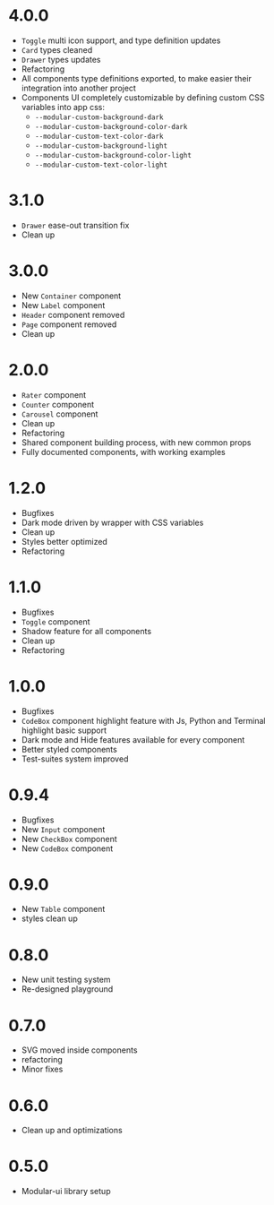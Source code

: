 # 4.0.0

- `Toggle` multi icon support, and type definition updates
- `Card` types cleaned
- `Drawer` types updates
- Refactoring
- All components type definitions exported, to make easier their integration into another project
- Components UI completely customizable by defining custom CSS variables into app css:
    - `--modular-custom-background-dark`
    - `--modular-custom-background-color-dark`
    - `--modular-custom-text-color-dark`
    - `--modular-custom-background-light`
    - `--modular-custom-background-color-light`
    - `--modular-custom-text-color-light`


# 3.1.0

- `Drawer` ease-out transition fix
- Clean up

# 3.0.0

- New `Container` component
- New `Label` component
- `Header` component removed
- `Page` component removed
- Clean up

# 2.0.0

- `Rater` component
- `Counter` component
- `Carousel` component
- Clean up
- Refactoring
- Shared component building process, with new common props
- Fully documented components, with working examples

# 1.2.0

- Bugfixes
- Dark mode driven by wrapper with CSS variables
- Clean up
- Styles better optimized
- Refactoring

# 1.1.0

- Bugfixes
- `Toggle` component
- Shadow feature for all components
- Clean up
- Refactoring

# 1.0.0

- Bugfixes
- `CodeBox` component highlight feature with Js, Python and Terminal highlight basic support
- Dark mode and Hide features available for every component
- Better styled components
- Test-suites system improved

# 0.9.4

- Bugfixes
- New `Input` component
- New `CheckBox` component
- New `CodeBox` component

# 0.9.0

- New `Table` component
- styles clean up

# 0.8.0

- New unit testing system
- Re-designed playground

# 0.7.0

- SVG moved inside components
- refactoring
- Minor fixes

# 0.6.0

- Clean up and optimizations

# 0.5.0

- Modular-ui library setup
